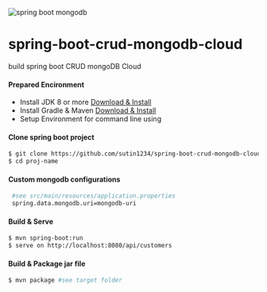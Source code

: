 ![spring boot mongodb](https://miro.medium.com/max/862/0*KTnIxK9FJ2dkrbsL)
# spring-boot-crud-mongodb-cloud
build spring boot CRUD mongoDB Cloud

#### Prepared Encironment
* Install JDK 8 or more [Download & Install](https://www.oracle.com/java/technologies/javase-downloads.html)
* Install Gradle & Maven [Download & Install](https://mkyong.com/maven/how-to-install-maven-in-windows/)
* Setup Environment for command line using


#### Clone spring boot project
```bash 
$ git clone https://github.com/sutin1234/spring-boot-crud-mongodb-cloud.git proj-name
$ cd proj-name
```

#### Custom mongodb configurations
```bash
 #see src/main/resources/application.properties 
 spring.data.mongodb.uri=mongodb-uri
 ```

#### Build & Serve
 ```bash
 $ mvn spring-boot:run 
 $ serve on http://localhost:8080/api/customers
 ```

 #### Build & Package jar file
 ```bash
 $ mvn package #see target folder
 ```